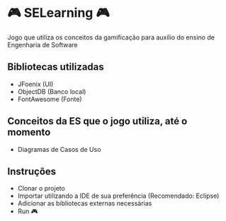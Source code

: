 # 🎮 SELearning 🎮
Jogo que utiliza os conceitos da gamificação para auxílio do ensino de Engenharia de Software

## Bibliotecas utilizadas
* JFoenix (UI)
* ObjectDB (Banco local)
* FontAwesome (Fonte)

## Conceitos da ES que o jogo utiliza, até o momento
* Diagramas de Casos de Uso

## Instruções
* Clonar o projeto
* Importar utilizando a IDE de sua preferência (Recomendado: Eclipse)
* Adicionar as bibliotecas externas necessárias
* Run 🎮
